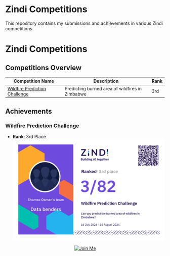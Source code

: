 # Zindi Competitions

This repository contains my submissions and achievements in various Zindi competitions.

# Zindi Competitions

## Competitions Overview

| Competition Name                   | Description                                              | Rank   |
|------------------------------------|----------------------------------------------------------|--------|
| [Wildfire Prediction Challenge](./Wildfire%20Prediction%20Challenge/) | Predicting burned area of wildfires in Zimbabwe           | 3rd    |


## Achievements

### Wildfire Prediction Challenge
- **Rank**: 3rd Place
![Certificate](./Achievements/data-benders-Wildfire%20Prediction%20Challenge.png)



<div align="center">
    <a href="https://zindi.africa/?referralCode%3DZBtnE5" target="_blank">
        <img src="https://img.shields.io/badge/Join%20Zindi-Click%20Here-blue?style=for-the-badge" alt="Join Me">
    </a>
</div>


